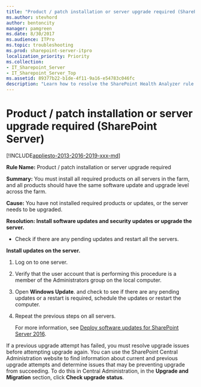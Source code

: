 ```yaml
---
title: "Product / patch installation or server upgrade required (SharePoint Server)"
ms.author: stevhord
author: bentoncity
manager: pamgreen
ms.date: 8/30/2017
ms.audience: ITPro
ms.topic: troubleshooting
ms.prod: sharepoint-server-itpro
localization_priority: Priority
ms.collection:
- IT_Sharepoint_Server
- IT_Sharepoint_Server_Top
ms.assetid: 89377b22-b1de-4f11-9a16-e54783c046fc
description: "Learn how to resolve the SharePoint Health Analyzer rule: Product / patch installation or server upgrade required,,,for SharePoint Server."
---
```


# Product / patch installation or server upgrade required (SharePoint Server)

[!INCLUDE[appliesto-2013-2016-2019-xxx-md](../includes/appliesto-2013-2016-2019-xxx-md.md)]
  
 **Rule Name:** Product / patch installation or server upgrade required 
  
 **Summary:** You must install all required products on all servers in the farm, and all products should have the same software update and upgrade level across the farm. 
  
 **Cause:** You have not installed required products or updates, or the server needs to be upgraded. 
  
 **Resolution: Install software updates and security updates or upgrade the server.**
  
- Check if there are any pending updates and restart all the servers. 
    
**Install updates on the server.**
    
1. Log on to one server.
    
2. Verify that the user account that is performing this procedure is a member of the Administrators group on the local computer.
    
3. Open **Windows Update**. and check to see if there are any pending updates or a restart is required, schedule the updates or restart the computer.
    
4. Repeat the previous steps on all servers.
    
    For more information, see [Deploy software updates for SharePoint Server 2016](../upgrade-and-update/deploy-updates-for-sharepoint-server-2016.md).
    
If a previous upgrade attempt has failed, you must resolve upgrade issues before attempting upgrade again. You can use the SharePoint Central Administration website to find information about current and previous upgrade attempts and determine issues that may be preventing upgrade from succeeding. To do this in Central Administration, in the **Upgrade and Migration** section, click **Check upgrade status**.
    

